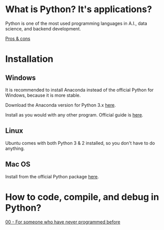 # What is Python? It's applications?

Python is one of the most used programming languages in A.I., data science, and backend development.

[Pros & cons](guides/pros_cons.md)

# Installation

## Windows

It is recommended to install Anaconda instead of the official Python for Windows, because it is more stable.

Download the Anaconda version for Python 3.x [here](https://www.anaconda.com/download/#windows).

Install as you would with any other program. Official guide is [here](https://docs.anaconda.com/anaconda/install/windows).

## Linux

Ubuntu comes with both Python 3 & 2 installed, so you don't have to do anything.

## Mac OS

Install from the official Python package [here](https://www.python.org/downloads/mac-osx/).

# How to code, compile, and debug in Python?

[00 - For someone who have never programmed before](guides/00_beginner.md)
